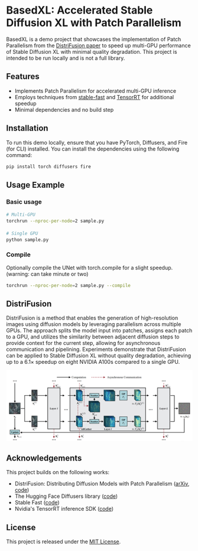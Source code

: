# BasedXL: Accelerated Stable Diffusion XL with Patch Parallelism

BasedXL is a demo project that showcases the implementation of Patch Parallelism from the [DistriFusion paper](https://arxiv.org/abs/2402.19481) to speed up multi-GPU performance of Stable Diffusion XL with minimal quality degradation. This project is intended to be run locally and is not a full library.

## Features

- Implements Patch Parallelism for accelerated multi-GPU inference
- Employs techniques from [stable-fast](https://github.com/chengzeyi/stable-fast) and [TensorRT](https://github.com/NVIDIA/TensorRT) for additional speedup
- Minimal dependencies and no build step


## Installation

To run this demo locally, ensure that you have PyTorch, Diffusers, and Fire (for CLI) installed. You can install the dependencies using the following command:

```bash
pip install torch diffusers fire
```

## Usage Example

### Basic usage

```bash
# Multi-GPU
torchrun --nproc-per-node=2 sample.py

# Single GPU
python sample.py
```

### Compile
Optionally compile the UNet with torch.compile for a slight speedup. (warning: can take minute or two)
```bash
torchrun --nproc-per-node=2 sample.py --compile
```


## DistriFusion

DistriFusion is a method that enables the generation of high-resolution images using diffusion models by leveraging parallelism across multiple GPUs. The approach splits the model input into patches, assigns each patch to a GPU, and utilizes the similarity between adjacent diffusion steps to provide context for the current step, allowing for asynchronous communication and pipelining. Experiments demonstrate that DistriFusion can be applied to Stable Diffusion XL without quality degradation, achieving up to a 6.1× speedup on eight NVIDIA A100s compared to a single GPU.

![distrifusion figure](distrifusion_figure.png)

## Acknowledgements

This project builds on the following works:
- DistriFusion: Distributing Diffusion Models with Patch Parallelism ([arXiv](https://arxiv.org/abs/2402.19481), [code](https://github.com/mit-han-lab/distrifuser))
- The Hugging Face Diffusers library ([code](https://github.com/huggingface/diffusers))
- Stable Fast ([code](https://github.com/chengzeyi/stable-fast))
- Nvidia's TensorRT inference SDK ([code](https://developer.nvidia.com/tensorrt))

## License

This project is released under the [MIT License](LICENSE).